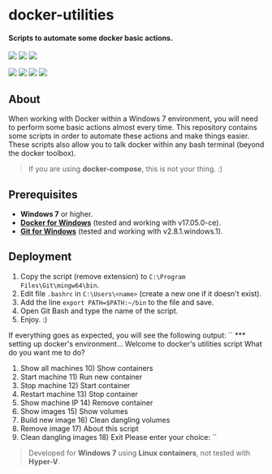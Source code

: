 # docker-utilities
#### Scripts to automate some docker basic actions.

![](https://cdn0.iconfinder.com/data/icons/social-media-2104/24/social_media_social_media_logo_git-64.png)
![](https://cdn0.iconfinder.com/data/icons/logos-brands/24/logo_brand_brands_logos_microsoft_windows-64.png)
![](https://cdn0.iconfinder.com/data/icons/social-media-2104/24/social_media_social_media_logo_docker-64.png)

![](https://d25lcipzij17d.cloudfront.net/badge.svg?id=gh&type=6&v=1.0&x2=0)
![](https://img.shields.io/badge/Maintained%3F-yes-green.svg)
![](https://img.shields.io/badge/Made%20with-Bash-1f425f.svg)
![](https://img.shields.io/badge/Ask%20me-anything-1abc9c.svg)

## About
When working with Docker within a Windows 7 environment, you will need to perform some basic actions almost every time.
This repository contains some scripts in order to automate these actions and make things easier.
These scripts also allow you to talk docker within any bash terminal (beyond the docker toolbox).

> If you are using **docker-compose**, this is not your thing. :)

## Prerequisites
- **Windows 7** or higher.
- [**Docker for Windows**](https://docs.docker.com/docker-for-windows/install/) (tested and working with v17.05.0-ce).
- [**Git for Windows**](https://git-scm.com/download/win) (tested and working with v2.8.1.windows.1).

## Deployment
1. Copy the script (remove extension) to ``C:\Program Files\Git\mingw64\bin``.
2. Edit file ``.bashrc`` in ``C:\Users\<name>`` (create a new one if it doesn't exist).
3. Add the line ``export PATH=$PATH:~/bin`` to the file and save.
4. Open Git Bash and type the name of the script.
5. Enjoy. :)

If everything goes as expected, you will see the following output:
``
*** setting up docker's environment...
Welcome to docker's utilities script
What do you want me to do?
1) Show all machines        10) Show containers
2) Start machine            11) Run new container
3) Stop machine             12) Start container
4) Restart machine          13) Stop container
5) Show machine IP          14) Remove container
6) Show images              15) Show volumes
7) Build new image          16) Clean dangling volumes
8) Remove image             17) About this script
9) Clean dangling images    18) Exit
Please enter your choice:
``

> Developed for **Windows 7** using **Linux containers**, not tested with **Hyper-V**.